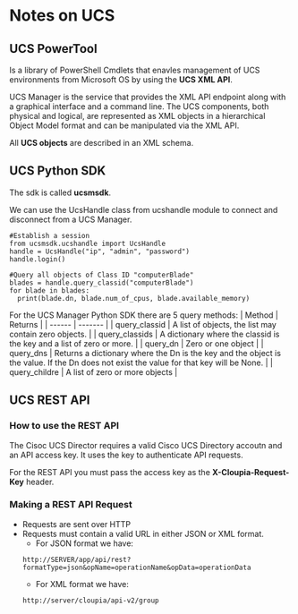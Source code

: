 # Notes on UCS

## UCS PowerTool
Is a library of PowerShell Cmdlets that enavles management of UCS environments from Microsoft OS by using the **UCS XML API**.

UCS Manager is the service that provides the XML API endpoint along with a graphical interface and a command line. The UCS components, both physical and logical, are represented as XML objects in a hierarchical Object Model format and can be manipulated via the XML API.

All **UCS objects** are described in an XML schema.

## UCS Python SDK
The sdk is called **ucsmsdk**.

We can use the UcsHandle class from ucshandle module to connect and disconnect from a UCS Manager.
```
#Establish a session
from ucsmsdk.ucshandle import UcsHandle
handle = UcsHandle("ip", "admin", "password")
handle.login()

#Query all objects of Class ID "computerBlade"
blades = handle.query_classid("computerBlade")
for blade in blades:
  print(blade.dn, blade.num_of_cpus, blade.available_memory)
```
For the UCS Manager Python SDK there are 5 query methods:
| Method | Returns |
| ------ | ------- |
| query_classid | A list of objects, the list may contain zero objects. |
| query_classids | A dictionary where the classid is the key and a list of zero or more. |
| query_dn | Zero or one object |
| query_dns | Returns a dictionary where the Dn is the key and the object is the value. If the Dn does not exist the value for that key will be None. |
| query_childre | A list of zero or more objects |

## UCS REST API
### How to use the REST API
The Cisoc UCS Director requires a valid Cisco UCS Directory accoutn and an API access key. It uses the key to authenticate API requests.

For the REST API you must pass the access key as the **X-Cloupia-Request-Key** header.

### Making a REST API Request
- Requests are sent over HTTP
- Requests must contain a valid URL in either JSON or XML format.
    - For JSON format we have:
    ```
    http://SERVER/app/api/rest?formatType=json&opName=operationName&opData=operationData
    ```
    - For XML format we have:
    ```
    http://server/cloupia/api-v2/group
    ```














